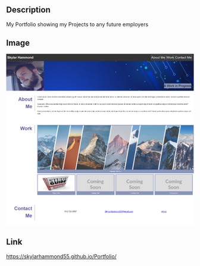 # <Portfolio>

## Description

My Portfolio showing my Projects to any future employers
## Image

![image](Assets/images/WebsiteScreenshot.png)

## Link

https://skylarhammond55.github.io/Portfolio/

